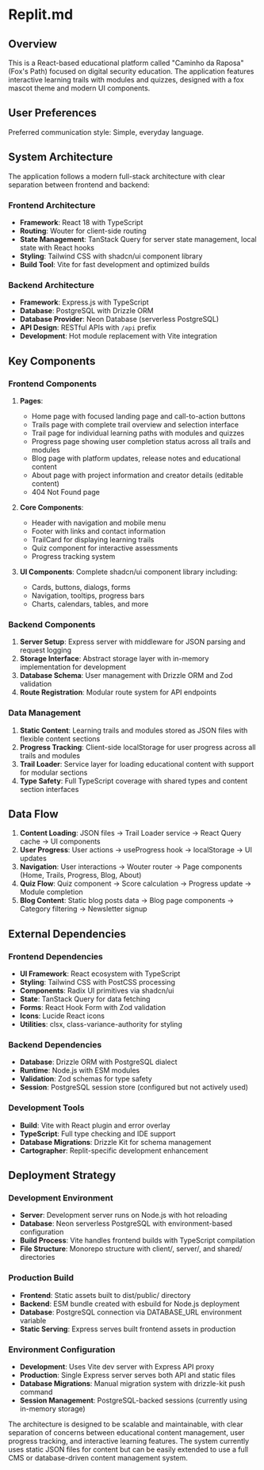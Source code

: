 # Replit.md

## Overview

This is a React-based educational platform called "Caminho da Raposa" (Fox's Path) focused on digital security education. The application features interactive learning trails with modules and quizzes, designed with a fox mascot theme and modern UI components.

## User Preferences

Preferred communication style: Simple, everyday language.

## System Architecture

The application follows a modern full-stack architecture with clear separation between frontend and backend:

### Frontend Architecture
- **Framework**: React 18 with TypeScript
- **Routing**: Wouter for client-side routing
- **State Management**: TanStack Query for server state management, local state with React hooks
- **Styling**: Tailwind CSS with shadcn/ui component library
- **Build Tool**: Vite for fast development and optimized builds

### Backend Architecture
- **Framework**: Express.js with TypeScript
- **Database**: PostgreSQL with Drizzle ORM
- **Database Provider**: Neon Database (serverless PostgreSQL)
- **API Design**: RESTful APIs with `/api` prefix
- **Development**: Hot module replacement with Vite integration

## Key Components

### Frontend Components
1. **Pages**:
   - Home page with focused landing page and call-to-action buttons
   - Trails page with complete trail overview and selection interface
   - Trail page for individual learning paths with modules and quizzes
   - Progress page showing user completion status across all trails and modules
   - Blog page with platform updates, release notes and educational content
   - About page with project information and creator details (editable content)
   - 404 Not Found page

2. **Core Components**:
   - Header with navigation and mobile menu
   - Footer with links and contact information
   - TrailCard for displaying learning trails
   - Quiz component for interactive assessments
   - Progress tracking system

3. **UI Components**: Complete shadcn/ui component library including:
   - Cards, buttons, dialogs, forms
   - Navigation, tooltips, progress bars
   - Charts, calendars, tables, and more

### Backend Components
1. **Server Setup**: Express server with middleware for JSON parsing and request logging
2. **Storage Interface**: Abstract storage layer with in-memory implementation for development
3. **Database Schema**: User management with Drizzle ORM and Zod validation
4. **Route Registration**: Modular route system for API endpoints

### Data Management
1. **Static Content**: Learning trails and modules stored as JSON files with flexible content sections
2. **Progress Tracking**: Client-side localStorage for user progress across all trails and modules
3. **Trail Loader**: Service layer for loading educational content with support for modular sections
4. **Type Safety**: Full TypeScript coverage with shared types and content section interfaces

## Data Flow

1. **Content Loading**: JSON files → Trail Loader service → React Query cache → UI components
2. **User Progress**: User actions → useProgress hook → localStorage → UI updates
3. **Navigation**: User interactions → Wouter router → Page components (Home, Trails, Progress, Blog, About)
4. **Quiz Flow**: Quiz component → Score calculation → Progress update → Module completion
5. **Blog Content**: Static blog posts data → Blog page components → Category filtering → Newsletter signup

## External Dependencies

### Frontend Dependencies
- **UI Framework**: React ecosystem with TypeScript
- **Styling**: Tailwind CSS with PostCSS processing
- **Components**: Radix UI primitives via shadcn/ui
- **State**: TanStack Query for data fetching
- **Forms**: React Hook Form with Zod validation
- **Icons**: Lucide React icons
- **Utilities**: clsx, class-variance-authority for styling

### Backend Dependencies
- **Database**: Drizzle ORM with PostgreSQL dialect
- **Runtime**: Node.js with ESM modules
- **Validation**: Zod schemas for type safety
- **Session**: PostgreSQL session store (configured but not actively used)

### Development Tools
- **Build**: Vite with React plugin and error overlay
- **TypeScript**: Full type checking and IDE support
- **Database Migrations**: Drizzle Kit for schema management
- **Cartographer**: Replit-specific development enhancement

## Deployment Strategy

### Development Environment
- **Server**: Development server runs on Node.js with hot reloading
- **Database**: Neon serverless PostgreSQL with environment-based configuration
- **Build Process**: Vite handles frontend builds with TypeScript compilation
- **File Structure**: Monorepo structure with client/, server/, and shared/ directories

### Production Build
- **Frontend**: Static assets built to dist/public/ directory
- **Backend**: ESM bundle created with esbuild for Node.js deployment
- **Database**: PostgreSQL connection via DATABASE_URL environment variable
- **Static Serving**: Express serves built frontend assets in production

### Environment Configuration
- **Development**: Uses Vite dev server with Express API proxy
- **Production**: Single Express server serves both API and static files
- **Database Migrations**: Manual migration system with drizzle-kit push command
- **Session Management**: PostgreSQL-backed sessions (currently using in-memory storage)

The architecture is designed to be scalable and maintainable, with clear separation of concerns between educational content management, user progress tracking, and interactive learning features. The system currently uses static JSON files for content but can be easily extended to use a full CMS or database-driven content management system.